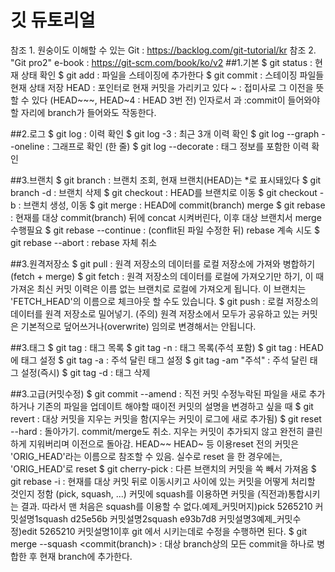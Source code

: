 깃 듀토리얼
=============
참조 1. 원숭이도 이해할 수 있는 Git : https://backlog.com/git-tutorial/kr
참조 2. "Git pro2" e-book : https://git-scm.com/book/ko/v2
##1.기본
$ git status : 현재 상태 확인
$ git add <file> : 파일을 스테이징에 추가한다
$ git commit : 스테이징 파일들 현재 상태 저장
HEAD : 포인터로 현재 커밋을 가리키고 있다
~ : 접미사로 그 이전을 뜻할 수 있다 (HEAD~~~, HEAD~4 : HEAD 3번 전)
인자로서 <commit>과 <branch> :commit이 들어와야 할 자리에 branch가 들어와도 작동한다.

##2.로그
$ git log : 이력 확인
$ git log -3 : 최근 3개 이력 확인
$ git log --graph --oneline : 그래프로 확인 (한 줄)
$ git log --decorate : 태그 정보를 포함한 이력 확인 

##3.브랜치
$ git branch : 브랜치 조회, 현재 브랜치(HEAD)는 *로 표시돼있다
$ git branch -d <branchname> : 브랜치 삭제
$ git checkout <branch> : HEAD를 브랜치로 이동
$ git checkout -b <branch> : 브랜치 생성, 이동
$ git merge <commit> : HEAD에 commit(branch) merge
$ git rebase <commit> : 현재를 대상 commit(branch) 뒤에 concat 시켜버린다, 이후 대상 브랜치서 merge 수행필요
$ git rebase --continue : (conflit된 파일 수정한 뒤) rebase 계속 시도
$ git rebase --abort : rebase 자체 취소

##3.원격저장소
$ git pull : 원격 저장소의 데이터를 로컬 저장소에 가져와 병합하기 (fetch + merge)
$ git fetch : 원격 저장소의 데이터를 로컬에 가져오기만 하기, 이 때 가져온 최신 커밋 이력은 이름 없는 브랜치로 로컬에 가져오게 됩니다. 이 브랜치는 'FETCH_HEAD'의 이름으로 체크아웃 할 수도 있습니다.
$ git push : 로컬 저장소의 데이터를 원격 저장소로 밀어넣기. (주의) 원격 저장소에서 모두가 공유하고 있는 커밋은 기본적으로 덮어쓰거나(overwrite) 임의로 변경해서는 안됩니다.

##3.태그
$ git tag : 태그 목록
$ git tag -n : 태그 목록(주석 포함)
$ git tag <tagname> : HEAD에 태그 설정
$ git tag -a <tagname> : 주석 달린 태그 설정
$ git tag -am "주석" <tagname> : 주석 달린 태그 설정(즉시)
$ git tag -d <tagname> : 태그 삭제

##3.고급(커밋수정)
$ git commit --amend : 직전 커밋 수정누락된 파일을 새로 추가하거나 기존의 파일을 업데이트 해야할 때이전 커밋의 설명을 변경하고 싶을 때
$ git revert <commit> : 대상 커밋을 지우는 커밋을 함(지우는 커밋이 로그에 새로 추가됨)
$ git reset --hard <commit> : 돌아가기. commit/merge도 취소. 지우는 커밋이 추가되지 않고 완전히 클린하게 지워버리며 이전으로 돌아감. HEAD~~ HEAD~ 등 이용reset 전의 커밋은 'ORIG_HEAD'라는 이름으로 참조할 수 있음. 실수로 reset 을 한 경우에는, 'ORIG_HEAD'로 reset
$ git cherry-pick <commit> : 다른 브랜치의 커밋을 쏙 빼서 가져옴
$ git rebase -i <commit> : 현재를 대상 커밋 뒤로 이동시키고 사이에 있는 커밋을 어떻게 처리할 것인지 정함 (pick, squash, ...) 커밋에 squash를 이용하면 커밋을 (직전과)통합시키는 결과. 따라서 맨 처음은 squash를 이용할 수 없다.예제_커밋머지)pick 5265210 커밋설명1squash d25e56b 커밋설명2squash e93b7d8 커밋설명3예제_커밋수정)edit 5265210 커밋설명1이후 git 에서 시키는데로 수정을 수행하면 된다.
$ git merge --squash <commit(branch)> : 대상 branch상의 모든 commit을 하나로 병합한 후 현재 branch에 추가한다.